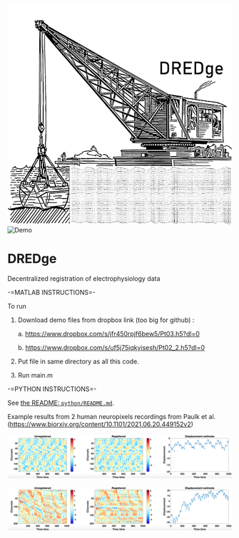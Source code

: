 ![Logo](https://github.com/evarol/dredge/blob/main/logo.png)
![Demo](https://github.com/evarol/neuropixelsLFPregistration/blob/main/image.png)
# DREDge
Decentralized registration of electrophysiology data

-=MATLAB INSTRUCTIONS=-

To run
1. Download demo files from dropbox link (too big for github) : 

    a. https://www.dropbox.com/s/jfr450rpjf6bew5/Pt03.h5?dl=0
    
    b. https://www.dropbox.com/s/uf5j75jqkyisesh/Pt02_2.h5?dl=0
    
2. Put file in same directory as all this code.
3. Run main.m

-=PYTHON INSTRUCTIONS=-

See [the README: `python/README.md`](python/README.md).


Example results from 2 human neuropixels recordings from Paulk et al. (https://www.biorxiv.org/content/10.1101/2021.06.20.449152v2)


![Dataset1](https://github.com/evarol/dredge/blob/main/pt03_results.png)

![Dataset2](https://github.com/evarol/dredge/blob/main/pt02_results.png)

